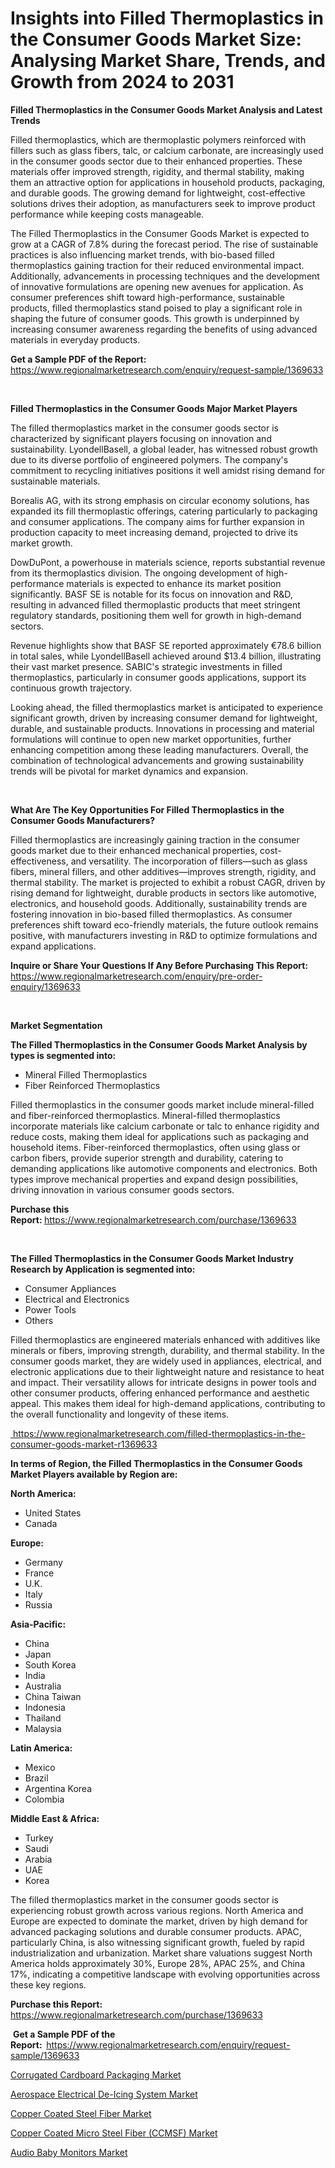 <p><h1>Insights into Filled Thermoplastics in the Consumer Goods Market Size: Analysing Market Share, Trends, and Growth from 2024 to 2031</h1></p><p><strong>Filled Thermoplastics in the Consumer Goods Market Analysis and Latest Trends</strong></p>
<p><p>Filled thermoplastics, which are thermoplastic polymers reinforced with fillers such as glass fibers, talc, or calcium carbonate, are increasingly used in the consumer goods sector due to their enhanced properties. These materials offer improved strength, rigidity, and thermal stability, making them an attractive option for applications in household products, packaging, and durable goods. The growing demand for lightweight, cost-effective solutions drives their adoption, as manufacturers seek to improve product performance while keeping costs manageable.</p><p>The Filled Thermoplastics in the Consumer Goods Market is expected to grow at a CAGR of 7.8% during the forecast period. The rise of sustainable practices is also influencing market trends, with bio-based filled thermoplastics gaining traction for their reduced environmental impact. Additionally, advancements in processing techniques and the development of innovative formulations are opening new avenues for application. As consumer preferences shift toward high-performance, sustainable products, filled thermoplastics stand poised to play a significant role in shaping the future of consumer goods. This growth is underpinned by increasing consumer awareness regarding the benefits of using advanced materials in everyday products.</p></p>
<p><strong>Get a Sample PDF of the Report:&nbsp;</strong> <a href="https://www.regionalmarketresearch.com/enquiry/request-sample/1369633">https://www.regionalmarketresearch.com/enquiry/request-sample/1369633</a></p>
<p>&nbsp;</p>
<p><strong>Filled Thermoplastics in the Consumer Goods Major Market Players</strong></p>
<p><p>The filled thermoplastics market in the consumer goods sector is characterized by significant players focusing on innovation and sustainability. LyondellBasell, a global leader, has witnessed robust growth due to its diverse portfolio of engineered polymers. The company's commitment to recycling initiatives positions it well amidst rising demand for sustainable materials.</p><p>Borealis AG, with its strong emphasis on circular economy solutions, has expanded its fill thermoplastic offerings, catering particularly to packaging and consumer applications. The company aims for further expansion in production capacity to meet increasing demand, projected to drive its market growth.</p><p>DowDuPont, a powerhouse in materials science, reports substantial revenue from its thermoplastics division. The ongoing development of high-performance materials is expected to enhance its market position significantly. BASF SE is notable for its focus on innovation and R&D, resulting in advanced filled thermoplastic products that meet stringent regulatory standards, positioning them well for growth in high-demand sectors.</p><p>Revenue highlights show that BASF SE reported approximately €78.6 billion in total sales, while LyondellBasell achieved around $13.4 billion, illustrating their vast market presence. SABIC's strategic investments in filled thermoplastics, particularly in consumer goods applications, support its continuous growth trajectory.</p><p>Looking ahead, the filled thermoplastics market is anticipated to experience significant growth, driven by increasing consumer demand for lightweight, durable, and sustainable products. Innovations in processing and material formulations will continue to open new market opportunities, further enhancing competition among these leading manufacturers. Overall, the combination of technological advancements and growing sustainability trends will be pivotal for market dynamics and expansion.</p></p>
<p>&nbsp;</p>
<p><strong>What Are The Key Opportunities For Filled Thermoplastics in the Consumer Goods Manufacturers?</strong></p>
<p><p>Filled thermoplastics are increasingly gaining traction in the consumer goods market due to their enhanced mechanical properties, cost-effectiveness, and versatility. The incorporation of fillers—such as glass fibers, mineral fillers, and other additives—improves strength, rigidity, and thermal stability. The market is projected to exhibit a robust CAGR, driven by rising demand for lightweight, durable products in sectors like automotive, electronics, and household goods. Additionally, sustainability trends are fostering innovation in bio-based filled thermoplastics. As consumer preferences shift toward eco-friendly materials, the future outlook remains positive, with manufacturers investing in R&D to optimize formulations and expand applications.</p></p>
<p><strong>Inquire or Share Your Questions If Any Before Purchasing This Report:</strong> <a href="https://www.regionalmarketresearch.com/enquiry/pre-order-enquiry/1369633">https://www.regionalmarketresearch.com/enquiry/pre-order-enquiry/1369633</a></p>
<p>&nbsp;</p>
<p><strong>Market Segmentation</strong></p>
<p><strong>The Filled Thermoplastics in the Consumer Goods Market Analysis by types is segmented into:</strong></p>
<p><ul><li>Mineral Filled Thermoplastics</li><li>Fiber Reinforced Thermoplastics</li></ul></p>
<p><p>Filled thermoplastics in the consumer goods market include mineral-filled and fiber-reinforced thermoplastics. Mineral-filled thermoplastics incorporate materials like calcium carbonate or talc to enhance rigidity and reduce costs, making them ideal for applications such as packaging and household items. Fiber-reinforced thermoplastics, often using glass or carbon fibers, provide superior strength and durability, catering to demanding applications like automotive components and electronics. Both types improve mechanical properties and expand design possibilities, driving innovation in various consumer goods sectors.</p></p>
<p><strong>Purchase this Report:&nbsp;</strong><a href="https://www.regionalmarketresearch.com/purchase/1369633">https://www.regionalmarketresearch.com/purchase/1369633</a></p>
<p>&nbsp;</p>
<p><strong>The Filled Thermoplastics in the Consumer Goods Market Industry Research by Application is segmented into:</strong></p>
<p><ul><li>Consumer Appliances</li><li>Electrical and Electronics</li><li>Power Tools</li><li>Others</li></ul></p>
<p><p>Filled thermoplastics are engineered materials enhanced with additives like minerals or fibers, improving strength, durability, and thermal stability. In the consumer goods market, they are widely used in appliances, electrical, and electronic applications due to their lightweight nature and resistance to heat and impact. Their versatility allows for intricate designs in power tools and other consumer products, offering enhanced performance and aesthetic appeal. This makes them ideal for high-demand applications, contributing to the overall functionality and longevity of these items.</p></p>
<p><a href="https://www.regionalmarketresearch.com/filled-thermoplastics-in-the-consumer-goods-market-r1369633">&nbsp;https://www.regionalmarketresearch.com/filled-thermoplastics-in-the-consumer-goods-market-r1369633</a></p>
<p><strong>In terms of Region, the Filled Thermoplastics in the Consumer Goods Market Players available by Region are:</strong></p>
<p>
    <p> <strong> North America: </strong>
        <ul>
            <li>United States</li>
            <li>Canada</li>
        </ul>
        </p> 
    <p> <strong> Europe: </strong>
        <ul>
            <li>Germany</li>
            <li>France</li>
            <li>U.K.</li>
            <li>Italy</li>
            <li>Russia</li>
        </ul>
        </p> 
    <p> <strong> Asia-Pacific: </strong>
        <ul>
            <li>China</li>
            <li>Japan</li>
            <li>South Korea</li>
            <li>India</li>
            <li>Australia</li>
            <li>China Taiwan</li>
            <li>Indonesia</li>
            <li>Thailand</li>
            <li>Malaysia</li>
        </ul>
        </p> 
    <p> <strong> Latin America: </strong>
        <ul>
            <li>Mexico</li>
            <li>Brazil</li>
            <li>Argentina Korea</li>
            <li>Colombia</li>
        </ul>
        </p> 
    <p> <strong> Middle East & Africa: </strong>
        <ul>
            <li>Turkey</li>
            <li>Saudi</li>
            <li>Arabia</li>
            <li>UAE</li>
            <li>Korea</li>
        </ul>
    </p>
    </p>
<p><p>The filled thermoplastics market in the consumer goods sector is experiencing robust growth across various regions. North America and Europe are expected to dominate the market, driven by high demand for advanced packaging solutions and durable consumer products. APAC, particularly China, is also witnessing significant growth, fueled by rapid industrialization and urbanization. Market share valuations suggest North America holds approximately 30%, Europe 28%, APAC 25%, and China 17%, indicating a competitive landscape with evolving opportunities across these key regions.</p></p>
<p><strong>Purchase this Report: </strong><a href="https://www.regionalmarketresearch.com/purchase/1369633">https://www.regionalmarketresearch.com/purchase/1369633</a></p>
<p>&nbsp;<strong>Get a Sample PDF of the Report:&nbsp;&nbsp;</strong><a href="https://www.regionalmarketresearch.com/enquiry/request-sample/1369633">https://www.regionalmarketresearch.com/enquiry/request-sample/1369633</a></p>
<p><strong></strong></p>
<p><p><a href="https://www.linkedin.com/pulse/corrugated-cardboard-packaging-market-growth-outlook-from-2024-pwl0c">Corrugated Cardboard Packaging Market</a></p><p><a href="https://github.com/LacThu1/Market-Research-Report-List-1/blob/main/aerospace-electrical-de-icing-system-market.md">Aerospace Electrical De-Icing System Market</a></p><p><a href="https://issuu.com/reportprime-2/docs/copper-coated-steel-fiber-market-si_01c55ae2340d9b">Copper Coated Steel Fiber Market</a></p><p><a href="https://issuu.com/reportprime-2/docs/copper-coated-micro-steel-fiber-ccm_ff88212cec6929">Copper Coated Micro Steel Fiber (CCMSF) Market</a></p><p><a href="https://github.com/DianaWilson796/Market-Research-Report-List-1/blob/main/audio-baby-monitors-market.md">Audio Baby Monitors Market</a></p></p>